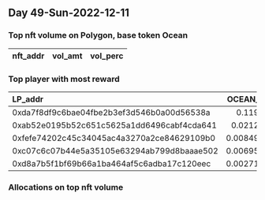 ## Day 49-Sun-2022-12-11 

### Top nft volume on Polygon, base token Ocean
| nft_addr   | vol_amt   | vol_perc   |
|------------|-----------|------------|

### Top player with most reward
| LP_addr                                    |   OCEAN_amt |   reward_perc_per_LP |   LP_addr_label |
|:-------------------------------------------|------------:|---------------------:|----------------:|
| 0xda7f8df9c6bae04fbe2b3ef3d546b0a00d56538a |  0.119903   |             72.9173  |             nan |
| 0xab52e0195b52c651c5625a1dd6496cabf4cda641 |  0.0212943  |             12.9498  |             nan |
| 0xfefe74202c45c34045ac4a3270a2ce84629109b0 |  0.00849752 |              5.16763 |             nan |
| 0xc07c6c07b44e5a35105e63294ab799d8baaae502 |  0.00695009 |              4.22658 |             nan |
| 0xd8a7b5f1bf69b66a1ba464af5c6adba17c120eec |  0.00271154 |              1.64898 |             nan |

### Allocations on top nft volume

